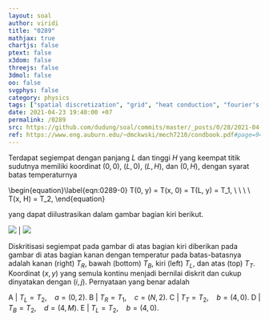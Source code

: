 ```yaml
---
layout: soal
author: viridi
title: "0289"
mathjax: true
chartjs: false
ptext: false
x3dom: false
threejs: false
3dmol: false
oo: false
svgphys: false
category: physics
tags: ["spatial discretization", "grid", "heat conduction", "fourier's law", "steady state", "numerical solution", "2-d", "fi3201", "2020-2"]
date: 2021-04-23 19:40:00 +07
permalink: /0289
src: https://github.com/dudung/soal/commits/master/_posts/0/28/2021-04-23-fourier-law-hc-fd-2d-9.md
ref: https://www.eng.auburn.edu/~dmckwski/mech7210/condbook.pdf#page=94
---
```

Terdapat segiempat dengan panjang $L$ dan tinggi $H$ yang keempat titik sudutnya memiliki koordinat $(0, 0)$, $(L, 0)$, $(L, H)$, dan $(0, H)$, dengan syarat batas temperaturnya

\begin{equation}\label{eqn:0289-0}
T(0, y) = T(x, 0) = T(L, y) = T_1, \ \ \ \ T(x, H) = T_2,
\end{equation}

yang dapat diilustrasikan dalam gambar bagian kiri berikut.

![]({{site.baseurl}}/assets/img/0/28/0289a.png) | ![]({{site.baseurl}}/assets/img/0/28/0289b.png)

Diskritisasi segiempat pada gambar di atas bagian kiri diberikan pada gambar di atas bagian kanan dengan temperatur pada batas-batasnya adalah kanan (right) $T_R$, bawah (bottom) $T_B$, kiri (left) $T_L$, dan atas (top) $T_T$. Koordinat $(x, y)$ yang semula kontinu menjadi bernilai diskrit dan cukup dinyatakan dengan $(i, j)$. Pernyataan yang benar adalah


A | $T_L = T_2$, &nbsp;&nbsp; $a = (0, 2)$.
B | $T_R = T_1$, &nbsp;&nbsp; $c = (N, 2)$.
C | $T_T = T_2$, &nbsp;&nbsp; $b = (4, 0)$.
D | $T_B = T_2$, &nbsp;&nbsp; $d = (4, M)$.
E | $T_L = T_2$, &nbsp;&nbsp; $b = (4, 0)$.
